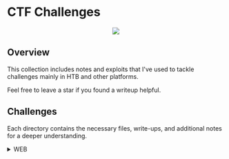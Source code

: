 # CTF Challenges 
<p align="center">

<img src="https://labs.hackthebox.com/storage/teams/42d02bd0c73cb27e4ffc7862910ea1f4_cover.png"> 
  
</p>

## Overview

This collection includes notes and exploits that I've used to tackle challenges mainly in HTB and other platforms.

Feel free to leave a star if you found a writeup helpful.

## Challenges

Each directory contains the necessary files, write-ups, and additional notes for a deeper understanding.

<details>
<br>
<summary> WEB </summary>
  

|No.|easy|medium|hard|
|:-:|:-------:|:-------:|:-------:|
|1. |[PDFy](/PDFy/writeup.md)|[]()|[]()|
|2. |

</details>
